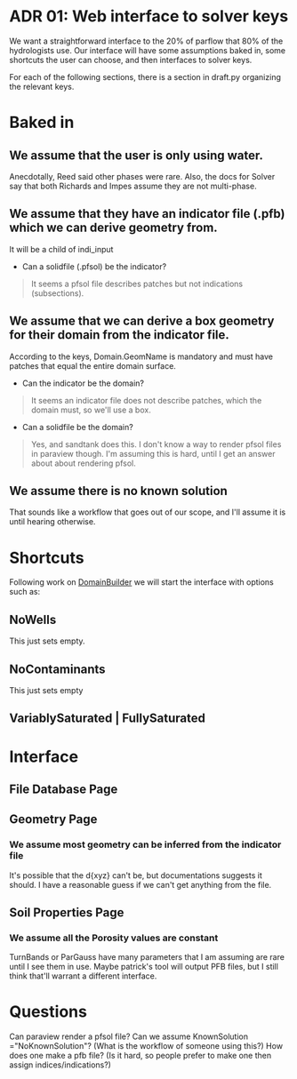 # ADR 01: Web interface to solver keys
We want a straightforward interface to the 20% of parflow that 80% of the hydrologists use. Our interface will have some assumptions baked in, some shortcuts the user can choose, and then interfaces to solver keys.

For each of the following sections, there is a section in draft.py organizing the relevant keys.

# Baked in

## We assume that the user is only using water. 
Anecdotally, Reed said other phases were rare. Also, the docs for Solver say that both Richards and Impes assume they are not multi-phase.

## We assume that they have an indicator file (.pfb) which we can derive geometry from.
It will be a child of indi_input
- Can a solidfile (.pfsol) be the indicator? 
> It seems a pfsol file describes patches but not indications (subsections). 

## We assume that we can derive a box geometry for their domain from the indicator file. 
According to the keys, Domain.GeomName is mandatory and must have patches that equal the entire domain surface.
- Can the indicator be the domain? 
> It seems an indicator file does not describe patches, which the domain must, so we'll use a box.
- Can a solidfile be the domain?
> Yes, and sandtank does this. I don't know a way to render pfsol files in paraview though. I'm assuming this is hard, until I get an answer about  about rendering pfsol. 

## We assume there is no known solution
That sounds like a workflow that goes out of our scope, and I'll assume it is until hearing otherwise.

# Shortcuts
Following work on [DomainBuilder](https://github.com/parflow/parflow/blob/32db1dcb12402ccd0bf2ac8afe61740bdbec3604/docs/pf-keys/tutorials/domain_builder.rst) we will start the interface with options such as: 

## NoWells 
This just sets empty. 

## NoContaminants 
This just sets empty

## VariablySaturated | FullySaturated

# Interface
## File Database Page
## Geometry Page
### We assume most geometry can be inferred from the indicator file
It's possible that the d{xyz} can't be, but documentations suggests it should. I have a reasonable guess if we can't get anything from the file.
## Soil Properties Page
### We assume all the Porosity values are constant
TurnBands or ParGauss have many parameters that I am assuming are rare until I see them in use. Maybe patrick's tool will output PFB files, but I still think that'll warrant a different interface.

# Questions
Can paraview render a pfsol file? 
Can we assume KnownSolution ="NoKnownSolution"? (What is the workflow of someone using this?)
How does one make a pfb file? (Is it hard, so people prefer to make one then assign indices/indications?)
